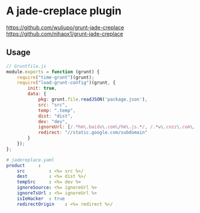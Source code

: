 # A jade-creplace plugin

<https://github.com/wuliupo/grunt-jade-creplace>
<https://github.com/nihaox1/grunt-jade-creplace>

## Usage

```js
// Gruntfile.js
module.exports = function (grunt) {
    require("time-grunt")(grunt);
    require("load-grunt-config")(grunt, {
        init: true,
        data: {
            pkg: grunt.file.readJSON('package.json'),
            src: "src",
            temp: ".temp",
            dist: "dist",
            dev: "dev",
            ignoreUrl: [/.*hm\.baidu\.com\/hm\.js.*/, /.*w\.cnzz\.com\/q_stat\.php.*/, /#{/i],
            redirect: "//static.google.com/subdomain"
        }
    });
};
```

```yaml
# jadereplace.yaml
product     :
    src         : <%= src %>/
    dest        : <%= dist %>/
    tempSrc     : <%= dev %>
    ignoreSource: <%= ignoreUrl %>
    ignoreTsUrl : <%= ignoreUrl %>
    isIeHacker  : true
    redirectOrigin    : <%= redirect %>/
```
